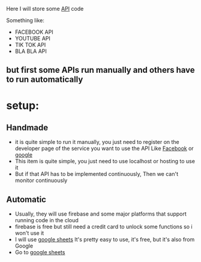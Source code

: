 Here I will store some [API](https://www.google.com/search?q=what+is+api&oq=what+is+api) code 

Something like:
* FACEBOOK API
* YOUTUBE API
* TIK TOK API
* BLA BLA API 

## but first some APIs run manually and others have to run automatically

# setup:
## Handmade 
* it is quite simple to run it manually, you just need to register on the developer page of the service you want to use the API Like [Facebook](https://developers.facebook.com) or [google](https://developers.google.com)
* This item is quite simple, you just need to use localhost or hosting to use it 
* But if that API has to be implemented continuously, Then we can't monitor continuously
## Automatic
* Usually, they will use firebase and some major platforms that support running code in the cloud
* firebase is free but still need a credit card to unlock some functions so i won't use it
* I will use [google sheets](https://script.google.com) It's pretty easy to use, it's free, but it's also from Google
* Go to [google sheets](https://script.google.com) 
